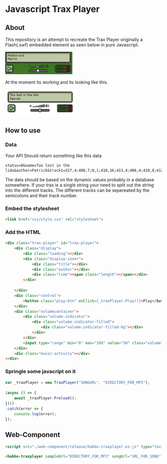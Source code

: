 # Javascript Trax Player
## About
This repository is an attempt to recreate the Trax Player originally a Flash(.swf) embedded element as seen below in pure Javascript. 

![TraxPlayer](images/trax.png)


At the moment its working and its looking like this.

![TraxPlayer](images/trax-pure-javascript.png)


## How to use 

### Data
Your API Should return something like this data

```text
status=0&name=Too lost in the lido&author=Patrick&track1=317,4;408,7;0,1;410,16;413,4;406,4;410,8;412,4&track2=0,2;321,2;443,22;91,2;317,8;443,8;412,2;0,2&track3=0,3;320,2;0,7;414,4;445,4;412,2;323,2;412,4;96,2;412,2;414,4;445,7;448,1;317,4&track4=0,3;324,2;0,6;448,1;0,6;96,2;322,4;96,2;99,2;322,4;412,2;0,2;322,2;96,2;322,2;0,1;324,2;0,3
```

The data should be based on the dynamic values probably in a database somewhere.
If your trax is a single string your need to split out the string into the different tracks. The different tracks can be sepereated by the semicolons and their track number.


### Embed the stylesheet

```html
<link href="css/style.css" rel="stylesheet">
```

### Add the HTML

```html
<div class="trax-player" id="trax-player">
    <div class="display">
        <div class="loading"></div>
        <div class="display-inner">
            <div class="title"></div>
            <div class="author"></div>
            <div class="time"><span class="length"></span></div>
        </div>

    </div>
    <div class="control">
        <button class="play-btn" onClick={_traxPlayer.Play()}>Play</button>
    </div>
    <div class="volumecontainer">
        <div class="volume-indicator">
            <div class="volume-indicator-filled">
                <div class="volume-indicator-filled-bg"></div>
            </div>
        </div>
        <input type="range" min="0" max="100" value="50" class="volume">
    </div>
    <div class="music-activity"></div>
</div>
```

### Springle some javacript on it 

```javascript
var _traxPlayer = new TraxPlayer("SONGURL", "DIRECTORY_FOR_MP3"); 

(async () => {
    await _traxPlayer.Preload();
})()
.catch(error => {
    console.log(error);
});
```


## Web-Component


```html
<script src="./web-component/release/habbo-traxplayer.es.js" type="text/javascript"></script>
```

```html
<habbo-traxplayer sampleUrl="DIRECTORY_FOR_MP3" songUrl="URL_FOR_SONG" />
```
